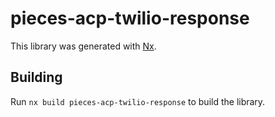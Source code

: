 # pieces-acp-twilio-response

This library was generated with [Nx](https://nx.dev).

## Building

Run `nx build pieces-acp-twilio-response` to build the library.
